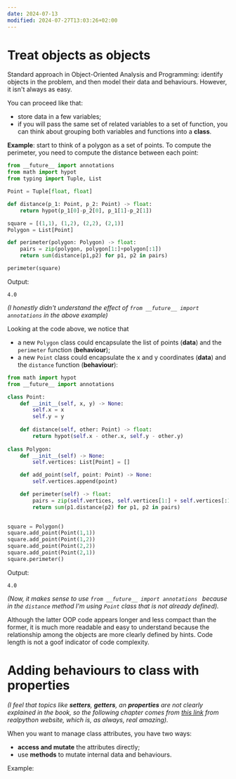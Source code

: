 ```yaml
---
date: 2024-07-13
modified: 2024-07-27T13:03:26+02:00
---
```

# Treat objects as objects
Standard approach in Object-Oriented Analysis and Programming: identify objects in the problem, and then model their data and behaviours. However, it isn't always as easy.

You can proceed like that:
+ store data in a few variables;
+ if you will pass the same set of related variables to a set of function, you can think about grouping both variables and functions into a **class**.

**Example**: start to think of a polygon as a set of points. To compute the perimeter, you need to compute the distance between each point:
```python
from __future__ import annotations
from math import hypot
from typing import Tuple, List

Point = Tuple[float, float]

def distance(p_1: Point, p_2: Point) -> float:
	return hypot(p_1[0]-p_2[0], p_1[1]-p_2[1])

square = [(1,1), (1,2), (2,2), (2,1)]
Polygon = List[Point]

def perimeter(polygon: Polygon) -> float:
	pairs = zip(polygon, polygon[1:]+polygon[:1])
	return sum(distance(p1,p2) for p1, p2 in pairs)

perimeter(square)
```
Output:
```
4.0
```
*(I honestly didn't understand the effect of `from __future__ import annotations` in the above example)*

Looking at the code above, we notice that
* a new  `Polygon` class could encapsulate the list of points (**data**) and the `perimeter` function (**behaviour**);
* a new `Point` class could encapsulate the x and y coordinates (**data**) and the `distance` function (**behaviour**):
```python
from math import hypot
from __future__ import annotations

class Point:
    def __init__(self, x, y) -> None:
        self.x = x
        self.y = y
    
    def distance(self, other: Point) -> float:
        return hypot(self.x - other.x, self.y - other.y)
    
class Polygon:
    def __init__(self) -> None:
        self.vertices: List[Point] = []

    def add_point(self, point: Point) -> None:
        self.vertices.append(point)

    def perimeter(self) -> float:
        pairs = zip(self.vertices, self.vertices[1:] + self.vertices[:1])
        return sum(p1.distance(p2) for p1, p2 in pairs)
    

square = Polygon()
square.add_point(Point(1,1))
square.add_point(Point(1,2))
square.add_point(Point(2,2))
square.add_point(Point(2,1))
square.perimeter()
```
Output:
```terminal
4.0
```
*(Now, it makes sense to use `from __future__ import annotations ` because in the `distance` method I'm using `Point` class that is not already defined).*

Although the latter OOP code appears longer and less compact than the former, it is much more readable and easy to understand because the relationship among the objects are more clearly defined by hints. Code length is not a goof indicator of code complexity.
# Adding behaviours to class with properties
*(I feel that topics like **setters**, **getters**, an **properties** are not clearly explained in the book, so the following chapter comes from [this link](https://realpython.com/python-property/) from realpython website, which is, as always, real amazing).*

When you want to manage class attributes, you have two ways:
* **access and mutate** the attributes directly;
* use **methods** to mutate internal data and behaviours.

Example: